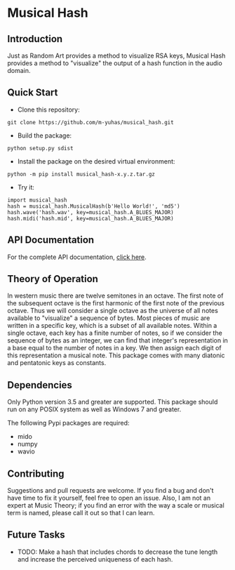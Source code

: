 # Musical Hash
## Introduction
Just as Random Art provides a method to visualize RSA keys, Musical Hash
provides a method to "visualize" the output of a hash function in the audio
domain.
## Quick Start
* Clone this repository:

```
git clone https://github.com/m-yuhas/musical_hash.git
```

* Build the package:

```
python setup.py sdist
```

* Install the package on the desired virtual environment:

```
python -m pip install musical_hash-x.y.z.tar.gz
```

* Try it:

```
import musical_hash
hash = musical_hash.MusicalHash(b'Hello World!', 'md5')
hash.wave('hash.wav', key=musical_hash.A_BLUES_MAJOR)
hash.midi('hash.mid', key=musical_hash.A_BLUES_MAJOR)
```

## API Documentation
For the complete API documentation, [click here](doc/api_documentation.md).

## Theory of Operation
In western music there are twelve semitones in an octave. The first note of the
subsequent octave is the first harmonic of the first note of the previous
octave.  Thus we will consider a single octave as the universe of all notes
available to "visualize" a sequence of bytes.  Most pieces of music are written
in a specific key, which is a subset of all available notes.  Within a single
octave, each key has a finite number of notes, so if we consider the sequence of
bytes as an integer, we can find that integer's representation in a base equal
to the number of notes in a key.  We then assign each digit of this
representation a musical note.  This package comes with many diatonic and
pentatonic keys as constants.

## Dependencies
Only Python version 3.5 and greater are supported.  This package should run on
any POSIX system as well as Windows 7 and greater.

The following Pypi packages are required:
* mido
* numpy
* wavio

## Contributing
Suggestions and pull requests are welcome.  If you find a bug and don't have
time to fix it yourself, feel free to open an issue.  Also, I am not an expert
at Music Theory; if you find an error with the way a scale or musical term is
named, please call it out so that I can learn.

## Future Tasks
- TODO: Make a hash that includes chords to decrease the tune length and
    increase the perceived uniqueness of each hash.